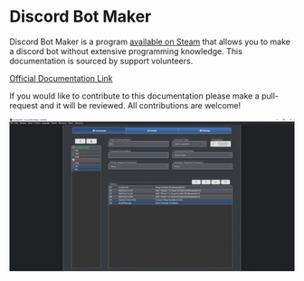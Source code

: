 # Discord Bot Maker

Discord Bot Maker is a program [available on Steam](https://store.steampowered.com/app/682130/Discord_Bot_Maker/) that allows you to make a discord bot without extensive programming knowledge. This documentation is sourced by support volunteers. 

[Official Documentation Link](https://dbotmaker.io/documentation)

If you would like to contribute to this documentation please make a pull-request and it will be reviewed. All contributions are welcome!  

![](https://raw.githubusercontent.com/timmy21300/dbm/master/screenshots/maindbm.PNG)

